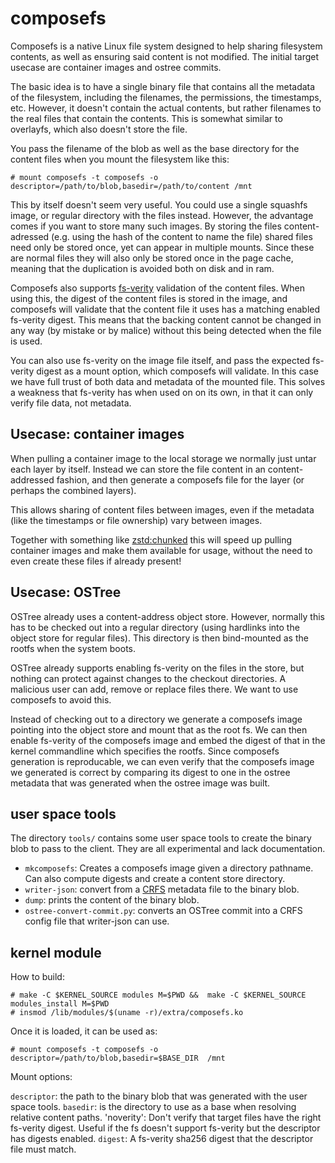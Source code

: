 # composefs

Composefs is a native Linux file system designed to help sharing
filesystem contents, as well as ensuring said content is not
modified. The initial target usecase are container images and ostree
commits.

The basic idea is to have a single binary file that contains all the
metadata of the filesystem, including the filenames, the permissions,
the timestamps, etc. However, it doesn't contain the actual contents,
but rather filenames to the real files that contain the contents. This
is somewhat similar to overlayfs, which also doesn't store the file.

You pass the filename of the blob as well as the base directory for the
content files when you mount the filesystem like this:

```
# mount composefs -t composefs -o descriptor=/path/to/blob,basedir=/path/to/content /mnt
```

This by itself doesn't seem very useful. You could use a single
squashfs image, or regular directory with the files instead. However,
the advantage comes if you want to store many such images. By storing
the files content-adressed (e.g. using the hash of the content to name
the file) shared files need only be stored once, yet can appear in
multiple mounts. Since these are normal files they will also only be
stored once in the page cache, meaning that the duplication is avoided
both on disk and in ram.

Composefs also supports
[fs-verity](https://www.kernel.org/doc/html/latest/filesystems/fsverity.html)
validation of the content files.  When using this, the digest of the
content files is stored in the image, and composefs will validate that
the content file it uses has a matching enabled fs-verity digest. This
means that the backing content cannot be changed in any way (by
mistake or by malice) without this being detected when the file is
used.

You can also use fs-verity on the image file itself, and pass the
expected fs-verity digest as a mount option, which composefs will
validate. In this case we have full trust of both data and metadata of
the mounted file. This solves a weakness that fs-verity has when used
on on its own, in that it can only verify file data, not
metadata.

## Usecase: container images

When pulling a container image to the local storage we normally just
untar each layer by itself. Instead we can store the file content
in an content-addressed fashion, and then generate a composefs file
for the layer (or perhaps the combined layers).

This allows sharing of content files between images, even if the
metadata (like the timestamps or file ownership) vary between images.

Together with something like
[zstd:chunked](https://github.com/containers/storage/pull/775) this
will speed up pulling container images and make them available for
usage, without the need to even create these files if already present!

## Usecase: OSTree

OSTree already uses a content-address object store. However, normally
this has to be checked out into a regular directory (using hardlinks
into the object store for regular files). This directory is then
bind-mounted as the rootfs when the system boots.

OSTree already supports enabling fs-verity on the files in the store,
but nothing can protect against changes to the checkout directories. A
malicious user can add, remove or replace files there. We want to use
composefs to avoid this.

Instead of checking out to a directory we generate a composefs image
pointing into the object store and mount that as the root fs. We can
then enable fs-verity of the composefs image and embed the digest of
that in the kernel commandline which specifies the rootfs. Since
composefs generation is reproducable, we can even verify that the
composefs image we generated is correct by comparing its digest to one
in the ostree metadata that was generated when the ostree image was built.

## user space tools

The directory `tools/` contains some user space tools to create the binary blob to pass to the client.  They are all experimental and lack documentation.

- `mkcomposefs`: Creates a composefs image given a directory pathname. Can also compute digests and create a content store directory.
- `writer-json`: convert from a [CRFS](https://github.com/google/crfs) metadata file to the binary blob.
- `dump`: prints the content of the binary blob.
- `ostree-convert-commit.py`: converts an OSTree commit into a CRFS config file that writer-json can use.

## kernel module

How to build:
```
# make -C $KERNEL_SOURCE modules M=$PWD &&  make -C $KERNEL_SOURCE modules_install M=$PWD
# insmod /lib/modules/$(uname -r)/extra/composefs.ko
```

Once it is loaded, it can be used as:

```
# mount composefs -t composefs -o descriptor=/path/to/blob,basedir=$BASE_DIR  /mnt
```

Mount options:

`descriptor`: the path to the binary blob that was generated with the user space tools.
`basedir`: is the directory to use as a base when resolving relative content paths.
'noverity': Don't verify that target files have the right fs-verity digest. Useful if the fs doesn't support fs-verity but the descriptor has digests enabled.
`digest`: A fs-verity sha256 digest that the descriptor file must match.
